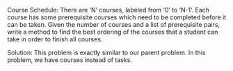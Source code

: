 Course Schedule: There are ‘N’ courses, labeled from ‘0’ to ‘N-1’. Each course has some prerequisite courses which need
to be completed before it can be taken. Given the number of courses and a list of prerequisite pairs, write a method
to find the best ordering of the courses that a student can take in order to finish all courses.

Solution: This problem is exactly similar to our parent problem. In this problem, we have courses instead of tasks.